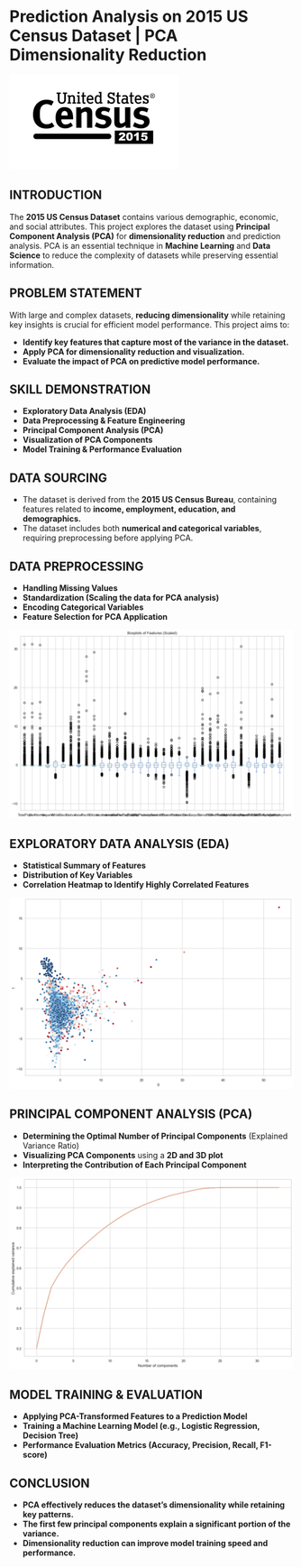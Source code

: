 # **Prediction Analysis on 2015 US Census Dataset | PCA Dimensionality Reduction**  

![](census_cover.png)

## **INTRODUCTION**  
The **2015 US Census Dataset** contains various demographic, economic, and social attributes. This project explores the dataset using **Principal Component Analysis (PCA)** for **dimensionality reduction** and prediction analysis. PCA is an essential technique in **Machine Learning** and **Data Science** to reduce the complexity of datasets while preserving essential information.  

## **PROBLEM STATEMENT**  
With large and complex datasets, **reducing dimensionality** while retaining key insights is crucial for efficient model performance. This project aims to:  
- **Identify key features that capture most of the variance in the dataset.**  
- **Apply PCA for dimensionality reduction and visualization.**  
- **Evaluate the impact of PCA on predictive model performance.**  

## **SKILL DEMONSTRATION**  
- **Exploratory Data Analysis (EDA)**  
- **Data Preprocessing & Feature Engineering**  
- **Principal Component Analysis (PCA)**  
- **Visualization of PCA Components**  
- **Model Training & Performance Evaluation**  

## **DATA SOURCING**  
- The dataset is derived from the **2015 US Census Bureau**, containing features related to **income, employment, education, and demographics.**  
- The dataset includes both **numerical and categorical variables**, requiring preprocessing before applying PCA.  

## **DATA PREPROCESSING**  
- **Handling Missing Values**  
- **Standardization (Scaling the data for PCA analysis)**  
- **Encoding Categorical Variables**  
- **Feature Selection for PCA Application**  

![](boxplot_scaled.png)

## **EXPLORATORY DATA ANALYSIS (EDA)**  
- **Statistical Summary of Features**  
- **Distribution of Key Variables**  
- **Correlation Heatmap to Identify Highly Correlated Features**  

![](scatterplot.png)

## **PRINCIPAL COMPONENT ANALYSIS (PCA)**  
- **Determining the Optimal Number of Principal Components** (Explained Variance Ratio)  
- **Visualizing PCA Components** using a **2D and 3D plot**  
- **Interpreting the Contribution of Each Principal Component**  

![](pca_variance_ratio.png)

## **MODEL TRAINING & EVALUATION**  
- **Applying PCA-Transformed Features to a Prediction Model**  
- **Training a Machine Learning Model (e.g., Logistic Regression, Decision Tree)**  
- **Performance Evaluation Metrics (Accuracy, Precision, Recall, F1-score)**  

## **CONCLUSION**  
- **PCA effectively reduces the dataset’s dimensionality while retaining key patterns.**  
- **The first few principal components explain a significant portion of the variance.**  
- **Dimensionality reduction can improve model training speed and performance.**  
